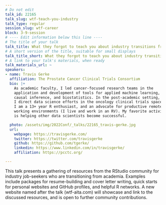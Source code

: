 ```yaml
---
# Do not edit
talk_id: 22165
talk_slug: wtf-teach-you-industry
talk_type: regular
session_slug: wtf-career
block: 3-9-session
# ---- Edit information below this line ----
# The title of your talk
talk_title: What they forgot to teach you about industry transitions from academia (WTF AITA)
# A short version of the title, suitable for small displays
talk_title_short: What they forgot to teach you about industry transitions from academia (WTF AITA)
# A link to your talk's materials, when ready
talk_materials_url: ~
speakers:
- name: Travis Gerke
  affiliation: The Prostate Cancer Clinical Trials Consortium
  bio: |+
    As academic faculty, I led cancer-focused research teams in the
    application and development of tools for applied machine learning,
    causal inference, and biostatistics. In the post-academic setting,
    I direct data science efforts in the oncology clinical trials space.
    I am a 13+ year R enthusiast, and an advocate for productive remote
    working environments (I live and work in an RV). My favorite activity
    is helping other data scientists become successful.

  photo: /assets/img/2022Conf/_talks/22165_travis-gerke.jpg
  url:
    webpage: https://travisgerke.com/
    twitter: https://twitter.com/travisgerke
    github: https://github.com/tgerke/
    linkedin: https://www.linkedin.com/in/travisgerke/
    affiliation: https://pcctc.org/

---
```


<!-- ABSTRACT ----
Please write abstract below. You may use simple markdown (links, code style, bold, italics)
-->

This talk presents a gathering of resources from the RStudio community for
industry job-seekers who are transitioning from academia. Examples include
packages for resume-building and cover letter writing, quick starts for personal
websites and GitHub profiles, and helpful R networks. A new website named after
the talk (wtf-aita.com) will showcase and link to the discussed resources, and
is open to further community contributions.
